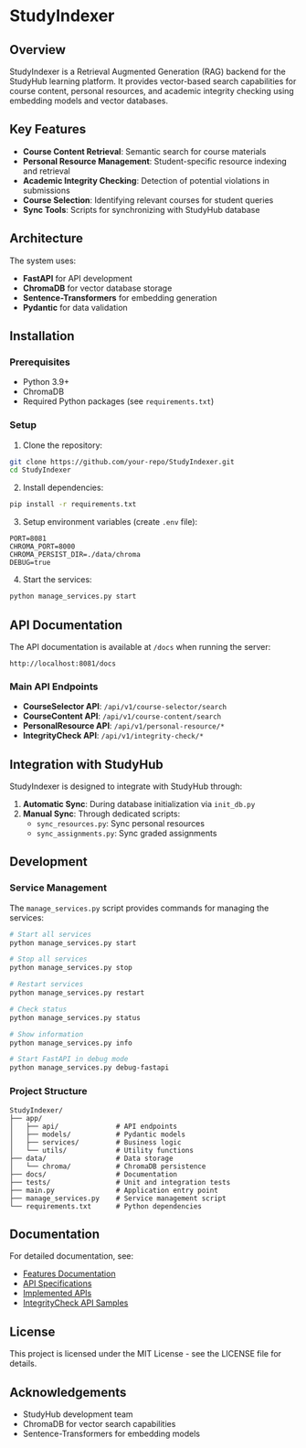 # StudyIndexer

## Overview

StudyIndexer is a Retrieval Augmented Generation (RAG) backend for the StudyHub learning platform. It provides vector-based search capabilities for course content, personal resources, and academic integrity checking using embedding models and vector databases.

## Key Features

- **Course Content Retrieval**: Semantic search for course materials
- **Personal Resource Management**: Student-specific resource indexing and retrieval
- **Academic Integrity Checking**: Detection of potential violations in submissions
- **Course Selection**: Identifying relevant courses for student queries
- **Sync Tools**: Scripts for synchronizing with StudyHub database

## Architecture

The system uses:
- **FastAPI** for API development
- **ChromaDB** for vector database storage
- **Sentence-Transformers** for embedding generation
- **Pydantic** for data validation

## Installation

### Prerequisites

- Python 3.9+
- ChromaDB
- Required Python packages (see `requirements.txt`)

### Setup

1. Clone the repository:
```bash
git clone https://github.com/your-repo/StudyIndexer.git
cd StudyIndexer
```

2. Install dependencies:
```bash
pip install -r requirements.txt
```

3. Setup environment variables (create `.env` file):
```
PORT=8081
CHROMA_PORT=8000
CHROMA_PERSIST_DIR=./data/chroma
DEBUG=true
```

4. Start the services:
```bash
python manage_services.py start
```

## API Documentation

The API documentation is available at `/docs` when running the server:

```
http://localhost:8081/docs
```

### Main API Endpoints

- **CourseSelector API**: `/api/v1/course-selector/search`
- **CourseContent API**: `/api/v1/course-content/search`
- **PersonalResource API**: `/api/v1/personal-resource/*`
- **IntegrityCheck API**: `/api/v1/integrity-check/*`

## Integration with StudyHub

StudyIndexer is designed to integrate with StudyHub through:

1. **Automatic Sync**: During database initialization via `init_db.py`
2. **Manual Sync**: Through dedicated scripts:
   - `sync_resources.py`: Sync personal resources
   - `sync_assignments.py`: Sync graded assignments

## Development

### Service Management

The `manage_services.py` script provides commands for managing the services:

```bash
# Start all services
python manage_services.py start

# Stop all services
python manage_services.py stop

# Restart services
python manage_services.py restart

# Check status
python manage_services.py status

# Show information
python manage_services.py info

# Start FastAPI in debug mode
python manage_services.py debug-fastapi
```

### Project Structure

```
StudyIndexer/
├── app/
│   ├── api/              # API endpoints
│   ├── models/           # Pydantic models
│   ├── services/         # Business logic
│   └── utils/            # Utility functions
├── data/                 # Data storage
│   └── chroma/           # ChromaDB persistence
├── docs/                 # Documentation
├── tests/                # Unit and integration tests
├── main.py               # Application entry point
├── manage_services.py    # Service management script
└── requirements.txt      # Python dependencies
```

## Documentation

For detailed documentation, see:
- [Features Documentation](docs/FEATURES.md)
- [API Specifications](docs/API-SPECS.md)
- [Implemented APIs](docs/implemented_apis.md)
- [IntegrityCheck API Samples](docs/IntegrityCheck_API_Samples.md)

## License

This project is licensed under the MIT License - see the LICENSE file for details.

## Acknowledgements

- StudyHub development team
- ChromaDB for vector search capabilities
- Sentence-Transformers for embedding models 